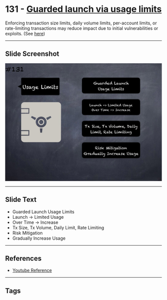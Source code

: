 # 131 - [Guarded launch via usage limits](Guarded%20launch%20via%20usage%20limits.md)
Enforcing transaction size limits, daily volume limits, per-account limits, or rate-limiting transactions may reduce impact due to initial vulnerabilities or exploits. (See [here](https://medium.com/electric-capital/derisking-defi-guarded-launches-2600ce730e0a#:~:text=Guarded%20Launches:%20Protecting%20Users%20with%20Limits&text=A%20new%20contract%20is%20deployed,product%20in%20a%20limited%20scope.))
___
## Slide Screenshot
![0131.jpg](../../images/5.%20Pitfalls%20and%20Best%20Practices%20201/131.jpg)
___
## Slide Text
- Guarded Launch Usage Limits
- Launch -> Limited Usage
- Over Time -> Increase
- Tx Size, Tx Volume, Daily Limit, Rate Limiting
- Risk Mitigation
- Gradually Increase Usage
___
## References
- [Youtube Reference](https://youtu.be/HqHo1jKUnmU?t=790)
___
## Tags
